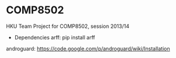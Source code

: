 COMP8502
========

HKU Team Project for COMP8502, session 2013/14

* Dependencies
arff: pip install arff

androguard: https://code.google.com/p/androguard/wiki/Installation
